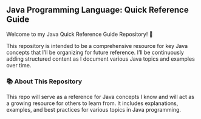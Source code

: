 ## Java Programming Language: Quick Reference Guide

Welcome to my Java Quick Reference Guide Repository! 👋

This repository is intended to be a comprehensive resource for key Java concepts that I’ll be organizing for future reference. I’ll be continuously adding structured content as I document various Java topics and examples over time.

### 📚 About This Repository
This repo will serve as a reference for Java concepts I know and will act as a growing resource for others to learn from. It includes explanations, examples, and best practices for various topics in Java programming.
